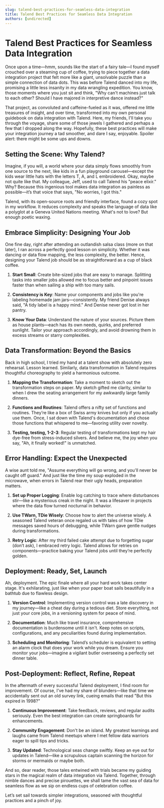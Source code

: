 ```yaml
---
slug: talend-best-practices-for-seamless-data-integration
title: Talend Best Practices for Seamless Data Integration
authors: [undirected]
---
```



# Talend Best Practices for Seamless Data Integration

Once upon a time—hmm, sounds like the start of a fairy tale—I found myself crouched over a steaming cup of coffee, trying to piece together a data integration project that felt more like a giant, unsolvable puzzle than a simple connection of data dots. This was before Talend danced into my life, promising a little less insanity in my data wrangling expedition. You know, those moments where you just sit and think, "Why can't machines just talk to each other? Should I have majored in interpretive dance instead?"

That project, as convoluted and caffeine-fueled as it was, offered me little treasures of insight, and over time, transformed into my own personal guidebook on data integration with Talend. Here, my friends, I'll take you through the voyage, share some of those jewels I gathered and perhaps a few that I dropped along the way. Hopefully, these best practices will make your integration journey a tad smoother, and dare I say, enjoyable. Spoiler alert: there might be some ups and downs.

## Setting the Scene: Why Talend?

Imagine, if you will, a world where your data simply flows smoothly from one source to the next, like kids in a fun playground carousel—except the kids wear little hats with the letters T, A, and L embroidered. Okay, maybe not quite like that. My colleague, Jeff, used to call Talend his "peace elixir." Why? Because this ingenious tool makes data integration as painless as possible—it’s that voice that says, "No worries, I got this."

Talend, with its open-source roots and friendly interface, found a cozy spot in my workflow. It reduces complexity and speaks the language of data like a polyglot at a Geneva United Nations meeting. What's not to love? But enough poetic waxing.

## Embrace Simplicity: Designing Your Job

One fine day, right after attending an outlandish salsa class (more on that later), I ran across a perfectly good lesson on simplicity. Whether it was dancing or data flow mapping, the less complexity, the better. Hence, designing your Talend job should be as straightforward as a cup of black coffee.

1. **Start Small**: Create bite-sized jobs that are easy to manage. Splitting tasks into smaller jobs allowed me to focus better and pinpoint issues faster than when sailing a ship with too many sails.
   
2. **Consistency is Key**: Name your components and jobs like you're labeling homemade jam jars—consistently. My friend Denise always said, "A tidy label is a happy mind." And Denise never got lost in her pantry.

3. **Know Your Data**: Understand the nature of your sources. Picture them as house plants—each has its own needs, quirks, and preferred sunlight. Tailor your approach accordingly, and avoid drowning them in excess streams or starry complexities.

## Data Transformation: Beyond the Basics

Back in high school, I tried my hand at a talent show with absolutely zero rehearsal. Lesson learned. Similarly, data transformation in Talend requires thoughtful choreography to yield a harmonious outcome.

1. **Mapping the Transformation**: Take a moment to sketch out the transformation steps on paper. My sketch gifted me clarity, similar to when I drew the seating arrangement for my awkwardly large family dinners.

2. **Functions and Routines**: Talend offers a nifty set of functions and routines. They’re like a box of Swiss army knives but only if you actually use them. Once, I sat down with Talend's documentation and chose those functions that whispered to me—favoring utility over novelty.

3. **Testing, testing, 1-2-3**: Regular testing of transformations kept my hair dye-free from stress-induced silvers. And believe me, the joy when you say, "Ah, it finally worked!" is unmatched.

## Error Handling: Expect the Unexpected

A wise aunt told me, "Assume everything will go wrong, and you'll never be caught off guard." And just like the time my soup exploded in the microwave, when errors in Talend rear their ugly heads, preparation matters.

1. **Set up Proper Logging**: Enable log catching to trace where disturbances stir—like a mysterious creak in the night. It was a lifesaver in projects where the data flow turned nocturnal in behavior.

2. **Use TWarn, TDie Wisely**: Choose how to alert the universe wisely. A seasoned Talend veteran once regaled us with tales of how TDie messages saved hours of debugging, while TWarn gave gentle nudges during transformations.

3. **Retry Logic**: After my third failed cake attempt due to forgetting sugar (don’t ask), I embraced retry logic. Talend allows for retries on components—practice baking your Talend jobs until they’re perfectly golden.

## Deployment: Ready, Set, Launch

Ah, deployment. The epic finale where all your hard work takes center stage. It's exhilarating, just like when your paper boat sails beautifully in a bathtub due to flawless design.

1. **Version Control**: Implementing version control was a late discovery in my journey—like a cheat day during a tedious diet. Store everything, not just your core jobs, in a versioning system for peace of mind.

2. **Documentation**: Much like travel insurance, comprehensive documentation is burdensome until it isn't. Keep notes on scripts, configurations, and any peculiarities found during implementation.

3. **Scheduling and Monitoring**: Talend’s scheduler is equivalent to setting an alarm clock that does your work while you dream. Ensure you monitor your jobs—imagine a vigilant butler overseeing a perfectly set dinner table.

## Post-Deployment: Reflect, Refine, Repeat

In the aftermath of every successful Talend deployment, I find room for improvement. Of course, I've had my share of blunders—like that time we accidentally sent out an old survey link, cueing emails that read "But this expired in 1998?"

1. **Continuous Improvement**: Take feedback, reviews, and regular audits seriously. Even the best integration can create springboards for enhancements.

2. **Community Engagement**: Don't be an island. My greatest learnings and laughs came from Talend meetups where I met fellow data warriors eager to spill tips and tricks.

3. **Stay Updated**: Technological seas change swiftly. Keep an eye out for updates in Talend—like a scrupulous captain scanning the horizon for storms or mermaids or maybe both.

And so, dear reader, those tales entwined with trials became my guiding stars in the magical realm of data integration via Talend. Together, through nimble dances and precise pirouettes, we shall tame the vast sea of data for seamless flow as we sip on endless cups of celebration coffee.

Let’s set sail towards simpler integrations, seasoned with thoughtful practices and a pinch of joy.